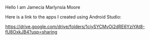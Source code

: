 
Hello I am Jamecia Marlynsia Moore


Here is a link to the apps I created using Android Studio:

https://drive.google.com/drive/folders/1ciySYCMvOi2dRE6YziYAt8-fU8OxkJB4?usp=sharing
